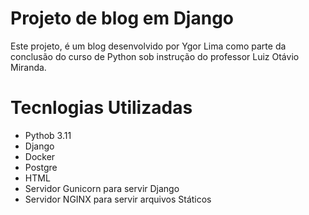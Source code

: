 # Projeto de blog em Django

Este projeto, é um blog desenvolvido por Ygor Lima como parte da conclusão do curso de Python sob instrução do professor Luiz Otávio Miranda.

# Tecnlogias Utilizadas 
- Pythob 3.11
- Django
- Docker 
- Postgre
- HTML
- Servidor Gunicorn para servir Django
- Servidor NGINX para servir arquivos Státicos


